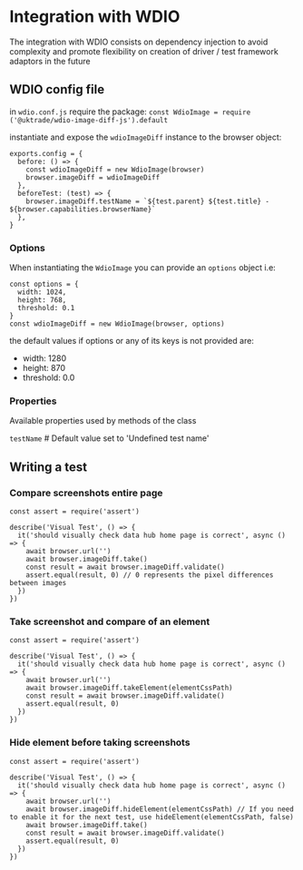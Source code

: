 # Integration with WDIO

The integration with WDIO consists on dependency injection to avoid complexity
and promote flexibility on creation of driver / test framework adaptors in the future

## WDIO config file

in `wdio.conf.js` require the package: `const WdioImage = require ('@uktrade/wdio-image-diff-js').default`

instantiate and expose the `wdioImageDiff` instance to the browser object:
  ```
  exports.config = {
    before: () => {
      const wdioImageDiff = new WdioImage(browser)
      browser.imageDiff = wdioImageDiff
    },
    beforeTest: (test) => {
      browser.imageDiff.testName = `${test.parent} ${test.title} - ${browser.capabilities.browserName}`
    },
  }
  ```

### Options

When instantiating the `WdioImage` you can provide an `options` object i.e:

```
const options = {
  width: 1024,
  height: 768,
  threshold: 0.1
}
const wdioImageDiff = new WdioImage(browser, options)
```

the default values if options or any of its keys is not provided are:
  - width: 1280
  - height: 870
  - threshold: 0.0

### Properties

Available properties used by methods of the class

`testName` # Default value set to 'Undefined test name'

## Writing a test


### Compare screenshots entire page
  ```
  const assert = require('assert')

  describe('Visual Test', () => {
    it('should visually check data hub home page is correct', async () => {
      await browser.url('')
      await browser.imageDiff.take()
      const result = await browser.imageDiff.validate()
      assert.equal(result, 0) // 0 represents the pixel differences between images
    })
  })
  ```

### Take screenshot and compare of an element
  ```
  const assert = require('assert')

  describe('Visual Test', () => {
    it('should visually check data hub home page is correct', async () => {
      await browser.url('')
      await browser.imageDiff.takeElement(elementCssPath)
      const result = await browser.imageDiff.validate()
      assert.equal(result, 0)
    })
  })
  ```

### Hide element before taking screenshots 
  ```
  const assert = require('assert')

  describe('Visual Test', () => {
    it('should visually check data hub home page is correct', async () => {
      await browser.url('')
      await browser.imageDiff.hideElement(elementCssPath) // If you need to enable it for the next test, use hideElement(elementCssPath, false)
      await browser.imageDiff.take()
      const result = await browser.imageDiff.validate()
      assert.equal(result, 0)
    })
  })
  ```
